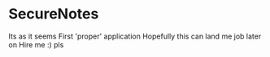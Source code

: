 # SecureNotes
Its as it seems
First 'proper' application
Hopefully this can land me job later on
Hire me :) pls

